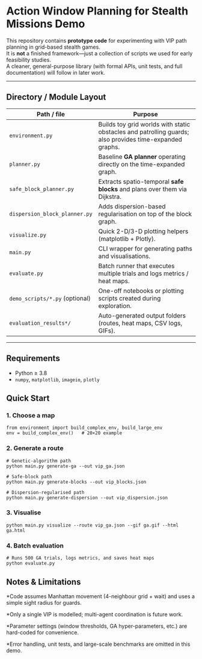 # Action Window Planning for Stealth Missions Demo 

This repository contains **prototype code** for experimenting with VIP path planning in grid-based stealth games.  
It is **not** a finished framework—just a collection of scripts we used for early feasibility studies.  
A cleaner, general-purpose library (with formal APIs, unit tests, and full documentation) will follow in later work.

---

## Directory / Module Layout

| Path / file                       | Purpose |
|----------------------------------|---------|
| `environment.py`                 | Builds toy grid worlds with static obstacles and patrolling guards; also provides time-expanded graphs. |
| `planner.py`                     | Baseline **GA planner** operating directly on the time-expanded graph. |
| `safe_block_planner.py`          | Extracts spatio-temporal **safe blocks** and plans over them via Dijkstra. |
| `dispersion_block_planner.py`    | Adds dispersion-based regularisation on top of the block graph. |
| `visualize.py`                   | Quick 2-D/3-D plotting helpers (matplotlib + Plotly). |
| `main.py`                        | CLI wrapper for generating paths and visualisations. |
| `evaluate.py`                    | Batch runner that executes multiple trials and logs metrics / heat maps. |
| `demo_scripts/*.py` (optional)   | One-off notebooks or plotting scripts created during exploration. |
| `evaluation_results*/`           | Auto-generated output folders (routes, heat maps, CSV logs, GIFs). |

---

## Requirements

* Python ≥ 3.8  
* `numpy`, `matplotlib`, `imageio`, `plotly`

## Quick Start

### 1. Choose a map

```
from environment import build_complex_env, build_large_env
env = build_complex_env()   # 20×20 example
```
### 2. Generate a route

```
# Genetic-algorithm path
python main.py generate-ga --out vip_ga.json

# Safe-block path
python main.py generate-blocks --out vip_blocks.json

# Dispersion-regularised path
python main.py generate-dispersion --out vip_dispersion.json
```

### 3. Visualise
```
python main.py visualize --route vip_ga.json --gif ga.gif --html ga.html
```

### 4. Batch evaluation
```
# Runs 500 GA trials, logs metrics, and saves heat maps
python evaluate.py
```

## Notes & Limitations

*Code assumes Manhattan movement (4-neighbour grid + wait) and uses a simple sight radius for guards.

*Only a single VIP is modelled; multi-agent coordination is future work.

*Parameter settings (window thresholds, GA hyper-parameters, etc.) are hard-coded for convenience.

*Error handling, unit tests, and large-scale benchmarks are omitted in this demo.
